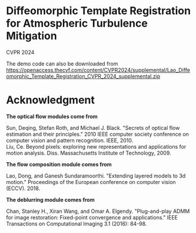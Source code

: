 # Diffeomorphic Template Registration for Atmospheric Turbulence Mitigation
CVPR 2024

The demo code can also be downloaded from
https://openaccess.thecvf.com/content/CVPR2024/supplemental/Lao_Diffeomorphic_Template_Registration_CVPR_2024_supplemental.zip



# Acknowledgment

**The optical flow modules come from**

Sun, Deqing, Stefan Roth, and Michael J. Black. "Secrets of optical flow estimation and their principles." 2010 IEEE computer society conference on computer vision and pattern recognition. IEEE, 2010.\
Liu, Ce. Beyond pixels: exploring new representations and applications for motion analysis. Diss. Massachusetts Institute of Technology, 2009.

**The flow composition module comes from**

Lao, Dong, and Ganesh Sundaramoorthi. "Extending layered models to 3d motion." Proceedings of the European conference on computer vision (ECCV). 2018.

**The deblurring module comes from**

Chan, Stanley H., Xiran Wang, and Omar A. Elgendy. "Plug-and-play ADMM for image restoration: Fixed-point convergence and applications." IEEE Transactions on Computational Imaging 3.1 (2016): 84-98.
